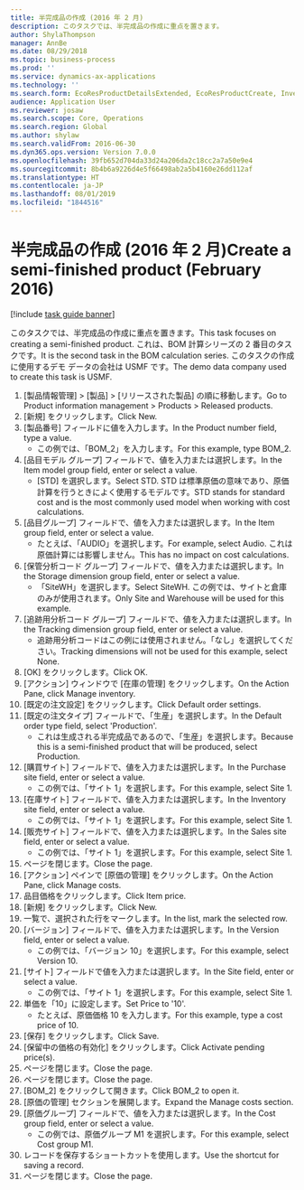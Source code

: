```yaml
---
title: 半完成品の作成 (2016 年 2 月)
description: このタスクでは、半完成品の作成に重点を置きます。
author: ShylaThompson
manager: AnnBe
ms.date: 08/29/2018
ms.topic: business-process
ms.prod: ''
ms.service: dynamics-ax-applications
ms.technology: ''
ms.search.form: EcoResProductDetailsExtended, EcoResProductCreate, InventItemOrderSetup, InventItemPrice
audience: Application User
ms.reviewer: josaw
ms.search.scope: Core, Operations
ms.search.region: Global
ms.author: shylaw
ms.search.validFrom: 2016-06-30
ms.dyn365.ops.version: Version 7.0.0
ms.openlocfilehash: 39fb652d704da33d24a206da2c18cc2a7a50e9e4
ms.sourcegitcommit: 8b4b6a9226d4e5f66498ab2a5b4160e26dd112af
ms.translationtype: HT
ms.contentlocale: ja-JP
ms.lasthandoff: 08/01/2019
ms.locfileid: "1844516"
---
```

# <a name="create-a-semi-finished-product-february-2016"></a><span data-ttu-id="2cae4-103">半完成品の作成 (2016 年 2 月)</span><span class="sxs-lookup"><span data-stu-id="2cae4-103">Create a semi-finished product (February 2016)</span></span>

[!include [task guide banner](../../includes/task-guide-banner.md)]

<span data-ttu-id="2cae4-104">このタスクでは、半完成品の作成に重点を置きます。</span><span class="sxs-lookup"><span data-stu-id="2cae4-104">This task focuses on creating a semi-finished product.</span></span> <span data-ttu-id="2cae4-105">これは、BOM 計算シリーズの 2 番目のタスクです。</span><span class="sxs-lookup"><span data-stu-id="2cae4-105">It is the second task in the BOM calculation series.</span></span> <span data-ttu-id="2cae4-106">このタスクの作成に使用するデモ データの会社は USMF です。</span><span class="sxs-lookup"><span data-stu-id="2cae4-106">The demo data company used to create this task is USMF.</span></span>

1. <span data-ttu-id="2cae4-107">[製品情報管理] > [製品] > [リリースされた製品] の順に移動します。</span><span class="sxs-lookup"><span data-stu-id="2cae4-107">Go to Product information management > Products > Released products.</span></span>
2. <span data-ttu-id="2cae4-108">[新規] をクリックします。</span><span class="sxs-lookup"><span data-stu-id="2cae4-108">Click New.</span></span>
3. <span data-ttu-id="2cae4-109">[製品番号] フィールドに値を入力します。</span><span class="sxs-lookup"><span data-stu-id="2cae4-109">In the Product number field, type a value.</span></span>
    * <span data-ttu-id="2cae4-110">この例では、「BOM_2」を入力します。</span><span class="sxs-lookup"><span data-stu-id="2cae4-110">For this example, type BOM_2.</span></span>  
4. <span data-ttu-id="2cae4-111">[品目モデル グループ] フィールドで、値を入力または選択します。</span><span class="sxs-lookup"><span data-stu-id="2cae4-111">In the Item model group field, enter or select a value.</span></span>
    * <span data-ttu-id="2cae4-112">[STD] を選択します。</span><span class="sxs-lookup"><span data-stu-id="2cae4-112">Select STD.</span></span> <span data-ttu-id="2cae4-113">STD は標準原価の意味であり、原価計算を行うときによく使用するモデルです。</span><span class="sxs-lookup"><span data-stu-id="2cae4-113">STD stands for standard cost and is the most commonly used model when working with cost calculations.</span></span>  
5. <span data-ttu-id="2cae4-114">[品目グループ] フィールドで、値を入力または選択します。</span><span class="sxs-lookup"><span data-stu-id="2cae4-114">In the Item group field, enter or select a value.</span></span>
    * <span data-ttu-id="2cae4-115">たとえば、「AUDIO」を選択します。</span><span class="sxs-lookup"><span data-stu-id="2cae4-115">For example, select Audio.</span></span> <span data-ttu-id="2cae4-116">これは原価計算には影響しません。</span><span class="sxs-lookup"><span data-stu-id="2cae4-116">This has no impact on cost calculations.</span></span>  
6. <span data-ttu-id="2cae4-117">[保管分析コード グループ] フィールドで、値を入力または選択します。</span><span class="sxs-lookup"><span data-stu-id="2cae4-117">In the Storage dimension group field, enter or select a value.</span></span>
    * <span data-ttu-id="2cae4-118">「SiteWH」を選択します。</span><span class="sxs-lookup"><span data-stu-id="2cae4-118">Select SiteWH.</span></span> <span data-ttu-id="2cae4-119">この例では、サイトと倉庫のみが使用されます。</span><span class="sxs-lookup"><span data-stu-id="2cae4-119">Only Site and Warehouse will be used for this example.</span></span>  
7. <span data-ttu-id="2cae4-120">[追跡用分析コード グループ] フィールドで、値を入力または選択します。</span><span class="sxs-lookup"><span data-stu-id="2cae4-120">In the Tracking dimension group field, enter or select a value.</span></span>
    * <span data-ttu-id="2cae4-121">追跡用分析コードはこの例には使用されません。「なし」を選択してください。</span><span class="sxs-lookup"><span data-stu-id="2cae4-121">Tracking dimensions will not be used for this example, select None.</span></span>  
8. <span data-ttu-id="2cae4-122">[OK] をクリックします。</span><span class="sxs-lookup"><span data-stu-id="2cae4-122">Click OK.</span></span>
9. <span data-ttu-id="2cae4-123">[アクション] ウィンドウで [在庫の管理] をクリックします。</span><span class="sxs-lookup"><span data-stu-id="2cae4-123">On the Action Pane, click Manage inventory.</span></span>
10. <span data-ttu-id="2cae4-124">[既定の注文設定] をクリックします。</span><span class="sxs-lookup"><span data-stu-id="2cae4-124">Click Default order settings.</span></span>
11. <span data-ttu-id="2cae4-125">[既定の注文タイプ] フィールドで、「生産」を選択します。</span><span class="sxs-lookup"><span data-stu-id="2cae4-125">In the Default order type field, select 'Production'.</span></span>
    * <span data-ttu-id="2cae4-126">これは生成される半完成品であるので、「生産」を選択します。</span><span class="sxs-lookup"><span data-stu-id="2cae4-126">Because this is a semi-finished product that will be produced, select Production.</span></span>  
12. <span data-ttu-id="2cae4-127">[購買サイト] フィールドで、値を入力または選択します。</span><span class="sxs-lookup"><span data-stu-id="2cae4-127">In the Purchase site field, enter or select a value.</span></span>
    * <span data-ttu-id="2cae4-128">この例では、「サイト 1」を選択します。</span><span class="sxs-lookup"><span data-stu-id="2cae4-128">For this example, select Site 1.</span></span>  
13. <span data-ttu-id="2cae4-129">[在庫サイト] フィールドで、値を入力または選択します。</span><span class="sxs-lookup"><span data-stu-id="2cae4-129">In the Inventory site field, enter or select a value.</span></span>
    * <span data-ttu-id="2cae4-130">この例では、「サイト 1」を選択します。</span><span class="sxs-lookup"><span data-stu-id="2cae4-130">For this example, select Site 1.</span></span>  
14. <span data-ttu-id="2cae4-131">[販売サイト] フィールドで、値を入力または選択します。</span><span class="sxs-lookup"><span data-stu-id="2cae4-131">In the Sales site field, enter or select a value.</span></span>
    * <span data-ttu-id="2cae4-132">この例では、「サイト 1」を選択します。</span><span class="sxs-lookup"><span data-stu-id="2cae4-132">For this example, select Site 1.</span></span>  
15. <span data-ttu-id="2cae4-133">ページを閉じます。</span><span class="sxs-lookup"><span data-stu-id="2cae4-133">Close the page.</span></span>
16. <span data-ttu-id="2cae4-134">[アクション] ペインで [原価の管理] をクリックします。</span><span class="sxs-lookup"><span data-stu-id="2cae4-134">On the Action Pane, click Manage costs.</span></span>
17. <span data-ttu-id="2cae4-135">品目価格をクリックします。</span><span class="sxs-lookup"><span data-stu-id="2cae4-135">Click Item price.</span></span>
18. <span data-ttu-id="2cae4-136">[新規] をクリックします。</span><span class="sxs-lookup"><span data-stu-id="2cae4-136">Click New.</span></span>
19. <span data-ttu-id="2cae4-137">一覧で、選択された行をマークします。</span><span class="sxs-lookup"><span data-stu-id="2cae4-137">In the list, mark the selected row.</span></span>
20. <span data-ttu-id="2cae4-138">[バージョン] フィールドで、値を入力または選択します。</span><span class="sxs-lookup"><span data-stu-id="2cae4-138">In the Version field, enter or select a value.</span></span>
    * <span data-ttu-id="2cae4-139">この例では、「バージョン 10」を選択します。</span><span class="sxs-lookup"><span data-stu-id="2cae4-139">For this example, select Version 10.</span></span>  
21. <span data-ttu-id="2cae4-140">[サイト] フィールドで値を入力または選択します。</span><span class="sxs-lookup"><span data-stu-id="2cae4-140">In the Site field, enter or select a value.</span></span>
    * <span data-ttu-id="2cae4-141">この例では、「サイト 1」を選択します。</span><span class="sxs-lookup"><span data-stu-id="2cae4-141">For this example, select Site 1.</span></span>  
22. <span data-ttu-id="2cae4-142">単価を「10」に設定します。</span><span class="sxs-lookup"><span data-stu-id="2cae4-142">Set Price to '10'.</span></span>
    * <span data-ttu-id="2cae4-143">たとえば、原価価格 10 を入力します。</span><span class="sxs-lookup"><span data-stu-id="2cae4-143">For this example, type a cost price of 10.</span></span>  
23. <span data-ttu-id="2cae4-144">[保存] をクリックします。</span><span class="sxs-lookup"><span data-stu-id="2cae4-144">Click Save.</span></span>
24. <span data-ttu-id="2cae4-145">[保留中の価格の有効化] をクリックします。</span><span class="sxs-lookup"><span data-stu-id="2cae4-145">Click Activate pending price(s).</span></span>
25. <span data-ttu-id="2cae4-146">ページを閉じます。</span><span class="sxs-lookup"><span data-stu-id="2cae4-146">Close the page.</span></span>
26. <span data-ttu-id="2cae4-147">ページを閉じます。</span><span class="sxs-lookup"><span data-stu-id="2cae4-147">Close the page.</span></span>
27. <span data-ttu-id="2cae4-148">[BOM_2] をクリックして開きます。</span><span class="sxs-lookup"><span data-stu-id="2cae4-148">Click BOM_2 to open it.</span></span>
28. <span data-ttu-id="2cae4-149">[原価の管理] セクションを展開します。</span><span class="sxs-lookup"><span data-stu-id="2cae4-149">Expand the Manage costs section.</span></span>
29. <span data-ttu-id="2cae4-150">[原価グループ] フィールドで、値を入力または選択します。</span><span class="sxs-lookup"><span data-stu-id="2cae4-150">In the Cost group field, enter or select a value.</span></span>
    * <span data-ttu-id="2cae4-151">この例では、原価グループ M1 を選択します。</span><span class="sxs-lookup"><span data-stu-id="2cae4-151">For this example, select Cost group M1.</span></span>  
30. <span data-ttu-id="2cae4-152">レコードを保存するショートカットを使用します。</span><span class="sxs-lookup"><span data-stu-id="2cae4-152">Use the shortcut for saving a record.</span></span>
31. <span data-ttu-id="2cae4-153">ページを閉じます。</span><span class="sxs-lookup"><span data-stu-id="2cae4-153">Close the page.</span></span>

